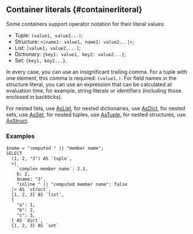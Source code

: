 ## Container literals {#containerliteral}

Some containers support operator notation for their literal values:

* Tuple: `(value1, value2...)`;
* Structure: `<|name1: value1, name2: value2...|>`;
* List: `[value1, value2,...]`;
* Dictionary: `{key1: value1, key2: value2...}`;
* Set: `{key1, key2...}`.

In every case, you can use an insignificant trailing comma. For a tuple with one element, this comma is required: ```(value1,)```.
For field names in the structure literal, you can use an expression that can be calculated at evaluation time, for example, string literals or identifiers (including those enclosed in backticks).

For nested lists, use [AsList](../../basic.md#as-container), for nested dictionaries, use [AsDict](../../basic.md#as-container), for nested sets, use [AsSet](../../basic.md#as-container), for nested tuples, use [AsTuple](../../basic.md#as-container), for nested structures, use [AsStruct](../../basic.md#as-container).

### Examples

```yql
$name = "computed " || "member name";
SELECT
  (1, 2, "3") AS `tuple`,
  <|
    `complex member name`: 2.3,
    b: 2,
    $name: "3",
    "inline " || "computed member name": false
  |> AS `struct`,
  [1, 2, 3] AS `list`,
  {
    "a": 1,
    "b": 2,
    "c": 3,
  } AS `dict`,
  {1, 2, 3} AS `set`
```

